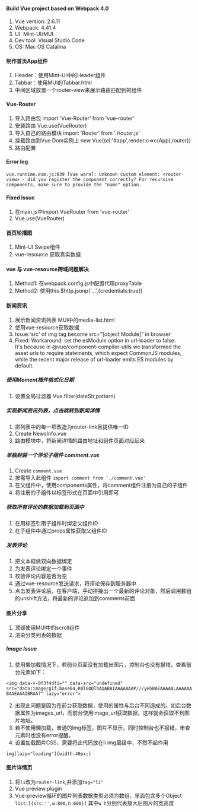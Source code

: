 #### Build Vue project based on Webpack 4.0
1. Vue version: 2.6.11
2. Webpack: 4.41.4
3. UI: Mint-UI/MUI
4. Dev tool: Visual Studio Code
5. OS: Mac OS Catalina

#### 制作首页App组件
1. Header：使用Mint-UI中的Header组件
2. Tabbar：使用MUI的Tabbar.html
3. 中间区域放置一个router-view来展示路由匹配到的组件

#### Vue-Router
 1. 导入路由包 import 'Vue-Router' from 'vue-router'
 2. 安装路由 Vue.use(VueRouter)
 3. 导入自己的路由模块 import 'Router' from './router.js'
 4. 挂载路由到Vue Dom实例上 new Vue({el:'#app',render:c=>c(App),router})
 5. 路由配置 <router-link></router-link> <router-view></router-view>

#### Error log
    vue.runtime.esm.js:639 [Vue warn]: Unknown custom element: <router-view> - did you register the component correctly? For recursive components, make sure to provide the "name" option.
#### Fixed issue
 1. 在main.js中import VueRouter from 'vue-router'
 2. Vue.use(VueRouter)

#### 首页轮播图
1. Mint-UI Swipe组件
2. vue-resource 获取真实数据

#### vue 与 vue-resource跨域问题解决
1. Method1: 在webpack.config.js中配置代理proxyTable
2. Method2: 使用this.$http.jsonp('...',{credentials:true})

#### 新闻资讯
1. 展示新闻资讯列表 MUI中的media-list.html
2. 使用vue-resource获取数据
3. Issue:'src' of img tag become src="[object Module]" in browser
4. Fixed: Workaround: set the esModule option in url-loader to false.<br>
It's because in @vue/component-compiler-utils we transformed the asset urls to require statements, which expect CommonJS modules, while the recent major release of url-loader emits ES modules by default.

##### 使用Moment插件格式化日期  
1. 设置全局过滤器 Vue.filter(dateStr,pattern)

##### 实现新闻资讯列表，点击跳转到新闻详情
1. 把列表中的每一项改造为router-link且提供唯一ID
2. Create NewsInfo.vue
3. 路由模块中，将新闻详情的路由地址和组件页面对应起来

##### 单独封装一个评论子组件 comment.vue
1. Create `comment.vue`
2. 按需导入此组件 `import comment from './comment.vue'`
3. 在父组件中，使用components属性，将comment组件注册为自己的子组件
4. 将注册的子组件以标签形式在页面中引用即可

##### 获取所有评论的数据加载到页面中
1. 在用标签引用子组件时绑定父组件ID
2. 在子组件中通过props属性获取父组件ID

##### 发表评论
1. 把文本框做双向数据绑定
2. 为发表评论绑定一个事件
3. 校验评论内容是否为空
4. 通过vue-resource发送请求，将评论保存到服务器中
5. 点击发表评论后，在客户端，手动拼接出一个最新的评论对象，然后调用数组的unshift方法，将最新的评论追加到comments前面

#### 图片分享
1. 顶部使用MUI中的scroll组件
2. 渲染分类列表的数据

##### Image Issue
1. 使用懒加载情况下，若前台页面没有加载出图片，控制台也没有报错，查看前台元素如下：

`<img data-v-0f3f4df1="" data-src="undefined" src="data:image/gif;base64,R0lGODlhAQABAIAAAAAAAP///yH5BAEAAAAALAAAAAABAAEAAAIBRAA7" lazy="error">`

2. 出现此问题是因为在前台获取数据，使用的属性与后台不同造成的。如后台数据属性为images_url，而前台使用image_url获取数据，这样就会获取不到图片地址。
3. 若不使用懒加载，普通的Img标签，图片不显示，同时控制台也不报错，审查元素时也没有error提醒。
4. 设置加载图片CSS，需要将此代码放在li img层级中，不然不起作用

`img[lazy="loading"]{width:40px;}`

#### 图片详情页
1. 将`li`改为`router-link`,并添加`tag="li"`
2. Vue preview plugin
3. Vue-preview循环的图片列表数据类型必须为数组，里面包含多个Object
`list:[{src:'',w:800,h:600}]`
其中`w h`分别代表放大后图片的宽高度



